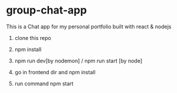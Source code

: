 # group-chat-app
This is a Chat app for my personal portfolio built with react &amp; nodejs
1. clone this repo 
2. npm install
3. npm run dev[by nodemon] / npm run start [by node]

4. go in frontend dir and npm install
5. run command npm start
